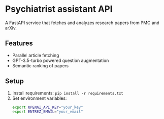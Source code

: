 # Psychiatrist assistant API

A FastAPI service that fetches and analyzes research papers from PMC and arXiv.

## Features
- Parallel article fetching
- GPT-3.5-turbo powered question augmentation
- Semantic ranking of papers

## Setup
1. Install requirements: `pip install -r requirements.txt`
2. Set environment variables:
   ```bash
   export OPENAI_API_KEY="your_key"
   export ENTREZ_EMAIL="your_email"